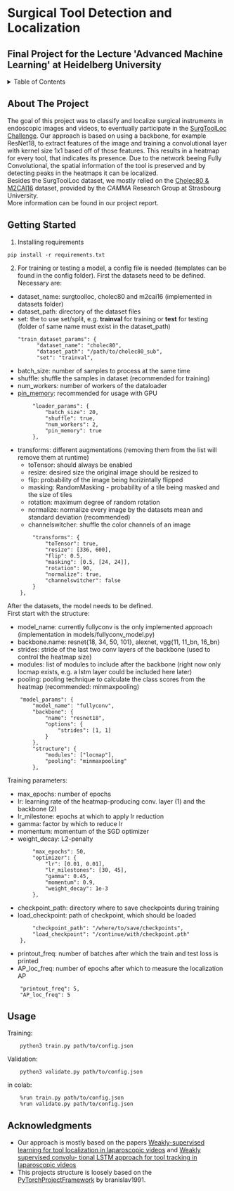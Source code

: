# Surgical Tool Detection and Localization
## Final Project for the Lecture 'Advanced Machine Learning' at Heidelberg University

<!-- TABLE OF CONTENTS -->
<details>
  <summary>Table of Contents</summary>
  <ol>
    <li>
      <a href="#about-the-project">About The Project</a>
    </li>
    <li>
      <a href="#getting-started">Getting Started</a>
    </li>
    <li><a href="#usage">Usage</a></li>
    <li><a href="#acknowledgments">Acknowledgments</a></li>
  </ol>
</details>



<!-- ABOUT THE PROJECT -->
## About The Project

The goal of this project was to classify and localize surgical instruments in endoscopic images and
videos, to eventually participate in the [SurgToolLoc Challenge](https://surgtoolloc.grand-challenge.org/).
Our approach is based on using a backbone, for example ResNet18, to extract features of the
image and training a convolutional layer with kernel size 1x1 based off of those features. This
results in a heatmap for every tool, that indicates its presence. Due to the network beeing Fully
Convolutional, the spatial information of the tool is preserved and by detecting peaks in the 
heatmaps it can be localized.<br/>
Besides the SurgToolLoc dataset, we mostly relied on the [Cholec80 & M2CAI16](http://camma.u-strasbg.fr/datasets) dataset, provided by the 
<em>CAMMA</em> Research Group at Strasbourg University.<br/>
More information can be found in our project report.



<!-- GETTING STARTED -->
## Getting Started

1. Installing requirements
  ```
  pip install -r requirements.txt
  ```
2. For training or testing a model, a config file is needed (templates can be found in the config folder).
First the datasets need to be defined.<br/>
Necessary are:
* dataset_name: surgtoolloc, cholec80 and m2cai16 (implemented in datasets folder)
* dataset_path: directory of the dataset files
* set: the to use set/split, e.g. **trainval** for training or **test** for testing (folder of same name must exist in the dataset_path)
  ```
  "train_dataset_params": {
        "dataset_name": "cholec80",
        "dataset_path": "/path/to/cholec80_sub",
        "set": "trainval",
  ```
* batch_size: number of samples to process at the same time
* shuffle: shuffle the samples in dataset (recommended for training)
* num_workers: number of workers of the dataloader
* [pin_memory](https://stackoverflow.com/questions/55563376/pytorch-how-does-pin-memory-work-in-dataloader): recommended for usage with GPU
```
        "loader_params": {
            "batch_size": 20,
            "shuffle": true,
            "num_workers": 2,
            "pin_memory": true
        },
```
* transforms: different augmentations (removing them from the list will remove them at runtime)
  + toTensor: should always be enabled
  + resize: desired size the original image should be resized to
  + flip: probability of the image being horizintally flipped
  + masking: RandomMasking - probability of a tile being masked and the size of tiles
  + rotation: maximum degree of random rotation
  + normalize: normalize every image by the datasets mean and standard deviation (recommended)
  + channelswitcher: shuffle the color channels of an image
```
        "transforms": {
            "toTensor": true,
            "resize": [336, 600],
            "flip": 0.5,
            "masking": [0.5, [24, 24]],
            "rotation": 90,
            "normalize": true,
            "channelswitcher": false
        }
    },
```
After the datasets, the model needs to be defined.<br/>
First start with the structure:
* model_name: currently fullyconv is the only implemented approach (implementation in models/fullyconv_model.py)
* backbone.name: resnet{18, 34, 50, 101}, alexnet, vgg{11, 11_bn, 16_bn}
* strides: stride of the last two conv layers of the backbone (used to control the heatmap size)
* modules: list of modules to include after the backbone (right now only locmap exists, e.g. a lstm layer could be included here later)
* pooling: pooling technique to calculate the class scores from the heatmap (recommended: minmaxpooling)
```
    "model_params": {
        "model_name": "fullyconv",
        "backbone": {
            "name": "resnet18",
            "options": {
                "strides": [1, 1]
            }
        },
        "structure": {
            "modules": ["locmap"],
            "pooling": "minmaxpooling"
        },
```
Training parameters:
* max_epochs: number of epochs
* lr: learning rate of the heatmap-producing conv. layer (1) and the backbone (2)
* lr_milestone: epochs at which to apply lr reduction
* gamma: factor by which to reduce lr
* momentum: momentum of the SGD optimizer
* weight_decay: L2-penalty
```
        "max_epochs": 50,
        "optimizer": {
            "lr": [0.01, 0.01],
            "lr_milestones": [30, 45],
            "gamma": 0.45,
            "momentum": 0.9,
            "weight_decay": 1e-3
        },
```
* checkpoint_path: directory where to save checkpoints during training
* load_checkpoint: path of checkpoint, which should be loaded
```
        "checkpoint_path": "/where/to/save/checkpoints",
        "load_checkpoint": "/continue/with/checkpoint.pth"
    },
```
* printout_freq: number of batches after which the train and test loss is printed
* AP_loc_freq: number of epochs after which to measure the localization AP
```
    "printout_freq": 5,
    "AP_loc_freq": 5
```

<!-- USAGE EXAMPLES -->
## Usage

Training:
```
    python3 train.py path/to/config.json
```

Validation:
```
    python3 validate.py path/to/config.json
```

in colab:
```
    %run train.py path/to/config.json
    %run validate.py path/to/config.json
```


<!-- ACKNOWLEDGMENTS -->
## Acknowledgments

* Our approach is mostly based on the papers [Weakly-supervised
learning for tool localization in laparoscopic videos](https://arxiv.org/abs/1806.05573) and [Weakly supervised convolu-
tional LSTM approach for tool tracking in laparoscopic videos](https://arxiv.org/abs/1812.01366)
* This projects structure is loosely based on the [PyTorchProjectFramework](https://github.com/branislav1991/PyTorchProjectFramework) by branislav1991.
